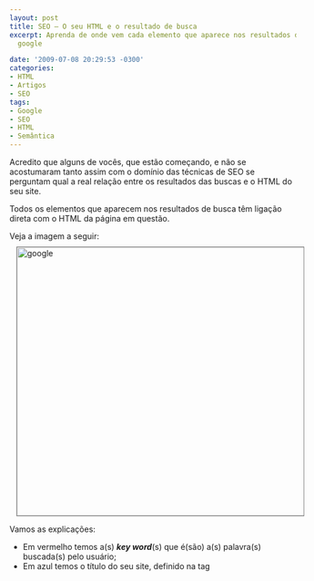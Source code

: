 ```yaml
---
layout: post
title: SEO – O seu HTML e o resultado de busca
excerpt: Aprenda de onde vem cada elemento que aparece nos resultados de busca do
  google

date: '2009-07-08 20:29:53 -0300'
categories:
- HTML
- Artigos
- SEO
tags:
- Google
- SEO
- HTML
- Semântica
---
```

<p>Acredito que alguns de vocês, que estão começando, e não se acostumaram tanto assim com o domínio das técnicas de SEO se perguntam qual a real relação entre os resultados das buscas e o HTML do seu site.</p>
<p>Todos os elementos que aparecem nos resultados de busca têm ligação direta com o HTML da página em questão.</p>
<p>Veja a imagem a seguir:
<a href="http://blog.thiagobelem.net/arquivos/2009/07/google.jpg"><img src="http://blog.thiagobelem.net/arquivos/2009/07/google.jpg" alt="google" title="google" width="600" height="471" class="aligncenter size-full wp-image-566" style="border: 1px solid gray; margin: 10px 0 0 12px" /></a>

Vamos as explicações:</p>
<ul>
<li>Em vermelho temos a(s) <strong><em>key word</em></strong>(s) que é(são) a(s) palavra(s) buscada(s) pelo usuário;</li>
<li>Em azul temos o título do seu site, definido na tag <strong><title></strong> do seu HTML;</li>
<li>Em verde temos a <strong>descrição</strong> do site, definido na tag <strong><meta name="description" content="..." /></strong>, dentro do <strong><head></strong> da sua página;</li>
<li>E por fim temos, em amarelo, o link da página indexada pelo Google</li>
</ul>
<p>--</p>
<p>O motivo desse post foi mostrar a importância <em><strong>key word</strong></em> (palavra-chave) pra um bom resultado no Google... O ideal é que ela esteja presente no titulo, descrição e link da sua página. Isso vai permitir uma melhor posição nos resultados de busca.</p>
<p>Abraços :)</p>
